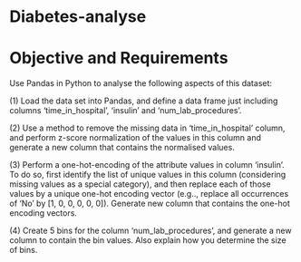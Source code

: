 # Diabetes-analyse

# Objective and Requirements
Use Pandas in Python to analyse the following aspects of this dataset: 

(1) Load the data set into Pandas, and define a data frame just including columns ‘time_in_hospital’, 
‘insulin’ and ‘num_lab_procedures’. 

(2) Use a method to remove the missing data in ‘time_in_hospital’ column, and perform z-score 
normalization of the values in this column and generate a new column that contains the normalised 
values.

(3) Perform a one-hot-encoding of the attribute values in column ‘insulin’. To do so, first identify the list 
of unique values in this column (considering missing values as a special category), and then replace 
each of those values by a unique one-hot encoding vector (e.g.., replace all occurrences of ‘No’ by 
[1, 0, 0, 0, 0, 0]). Generate new column that contains the one-hot encoding vectors.

(4) Create 5 bins for the column ‘num_lab_procedures’, and generate a new column to contain the bin 
values. Also explain how you determine the size of bins.
